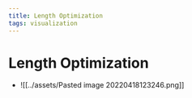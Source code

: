 ```yaml
---
title: Length Optimization
tags: visualization
---
```


# Length Optimization
- ![[../assets/Pasted image 20220418123246.png]]






































